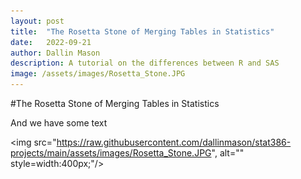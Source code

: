 ```yaml
---
layout: post
title:  "The Rosetta Stone of Merging Tables in Statistics"
date:   2022-09-21
author: Dallin Mason
description: A tutorial on the differences between R and SAS
image: /assets/images/Rosetta_Stone.JPG
---
```


#The Rosetta Stone of Merging Tables in Statistics



And we have some text


<img src="https://raw.githubusercontent.com/dallinmason/stat386-projects/main/assets/images/Rosetta_Stone.JPG", alt="" style=width:400px;"/>
